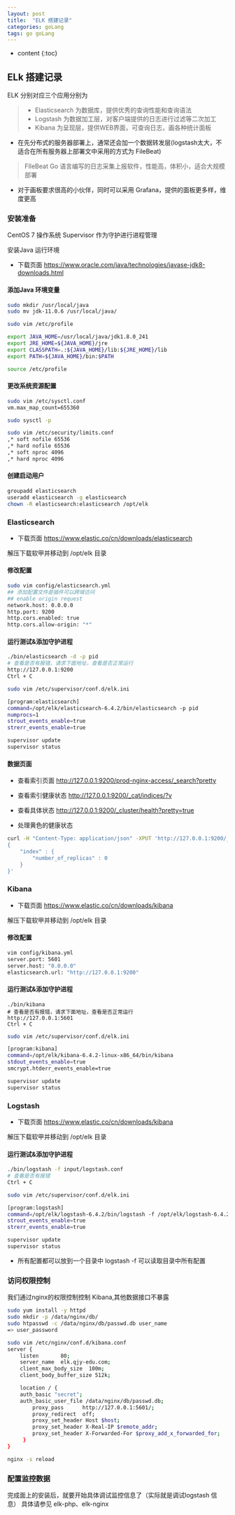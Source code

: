 ```yaml
---
layout: post
title:  "ELK 搭建记录"
categories: goLang
tags: go goLang
---
```


* content
{:toc}

## ELk 搭建记录
ELK 分别对应三个应用分别为 
> * Elasticsearch 为数据库，提供优秀的查询性能和查询语法
> * Logstash 为数据加工层，对客户端提供的日志进行过滤等二次加工
> * Kibana 为呈现层，提供WEB界面，可查询日志，画各种统计面板

* 在先分布式的服务器部署上，通常还会加一个数据转发层(logstash太大，不适合在所有服务器上部署文中采用的方式为 FileBeat)
> FIleBeat Go 语言编写的日志采集上报软件，性能高，体积小，适合大规模部署
* 对于画板要求很高的小伙伴，同时可以采用 Grafana，提供的面板更多样，维度更高 




### 安装准备
CentOS 7 操作系统
Supervisor 作为守护进行进程管理

安装Java 运行环境
* 下载页面 https://www.oracle.com/java/technologies/javase-jdk8-downloads.html

#### 添加Java 环境变量
```bash
sudo mkdir /usr/local/java
sudo mv jdk-11.0.6 /usr/local/java/

sudo vim /etc/profile

export JAVA_HOME=/usr/local/java/jdk1.8.0_241
export JRE_HOME=${JAVA_HOME}/jre
export CLASSPATH=.:${JAVA_HOME}/lib:${JRE_HOME}/lib
export PATH=${JAVA_HOME}/bin:$PATH

source /etc/profile
```
#### 更改系统资源配置
```bash
sudo vim /etc/sysctl.conf 
vm.max_map_count=655360

sudo sysctl -p

sudo vim /etc/security/limits.conf
,* soft nofile 65536
,* hard nofile 65536
,* soft nproc 4096
,* hard nproc 4096
```

#### 创建启动用户
```bash
groupadd elasticsearch
useradd elasticsearch -g elasticsearch
chown -R elasticsearch:elasticsearch /opt/elk
```




### Elasticsearch
* 下载页面 https://www.elastic.co/cn/downloads/elasticsearch

解压下载软甲并移动到 /opt/elk 目录
#### 修改配置
```bash
sudo vim config/elasticsearch.yml
## 添加配置文件是插件可以跨域访问
## enable origin request
network.host: 0.0.0.0
http.port: 9200
http.cors.enabled: true
http.cors.allow-origin: "*"
```
#### 运行测试&添加守护进程
```bash
./bin/elasticsearch -d -p pid
# 查看是否有报错，请求下面地址，查看是否正常运行
http://127.0.0.1:9200
Ctrl + C
```

```bash
sudo vim /etc/supervisor/conf.d/elk.ini

[program:elasticsearch]
command=/opt/elk/elasticsearch-6.4.2/bin/elasticsearch -p pid
numprocs=1
strout_events_enable=true
strerr_events_enable=true

supervisor update
supervisor status
```
#### 数据页面
* 查看索引页面
http://127.0.0.1:9200/prod-nginx-access/_search?pretty

* 查看索引健康状态
http://127.0.0.1:9200/_cat/indices/?v

* 查看具体状态
http://127.0.0.1:9200/_cluster/health?pretty=true

* 处理黄色的健康状态
```bash
curl -H "Content-Type: application/json" -XPUT 'http://127.0.0.1:9200/_settings' -d '
{
    "index" : {
        "number_of_replicas" : 0
    }
}'
```



### Kibana
* 下载页面 https://www.elastic.co/cn/downloads/kibana

解压下载软甲并移动到 /opt/elk 目录
#### 修改配置
```bash
vim config/kibana.yml
server.port: 5601
server.host: "0.0.0.0"
elasticsearch.url: "http://127.0.0.1:9200"
```

#### 运行测试&添加守护进程
```
./bin/kibana
# 查看是否有报错，请求下面地址，查看是否正常运行
http://127.0.0.1:5601
Ctrl + C
```

```bash
sudo vim /etc/supervisor/conf.d/elk.ini

[program:kibana]
command=/opt/elk/kibana-6.4.2-linux-x86_64/bin/kibana
stdout_events_enable=true
smcrypt.htderr_events_enable=true

supervisor update
supervisor status
```


### Logstash
* 下载页面 https://www.elastic.co/cn/downloads/kibana

解压下载软甲并移动到 /opt/elk 目录

#### 运行测试&添加守护进程
``` bash
./bin/logstash -f input/logstash.conf
# 查看是否有报错
Ctrl + C
```

```bash
sudo vim /etc/supervisor/conf.d/elk.ini

[program:logstash]
command=/opt/elk/logstash-6.4.2/bin/logstash -f /opt/elk/logstash-6.4.2/input
strout_events_enable=true
strerr_events_enable=true

supervisor update
supervisor status
```
* 所有配置都可以放到一个目录中 logstash -f 可以读取目录中所有配置


### 访问权限控制
我们通过nginx的权限控制控制 Kibana,其他数据接口不暴露
```bash
sudo yum install -y httpd
sudo mkdir -p /data/nginx/db/
sudo htpasswd -c /data/nginx/db/passwd.db user_name
=> user_password

sudo vim /etc/nginx/conf.d/kibana.conf 
server {
    listen       80;
    server_name  elk.qjy-edu.com;
    client_max_body_size  100m;
    client_body_buffer_size 512k;

    location / {
	auth_basic "secret";
	auth_basic_user_file /data/nginx/db/passwd.db;
        proxy_pass      http://127.0.0.1:5601/;
        proxy_redirect  off;
        proxy_set_header Host $host;
        proxy_set_header X-Real-IP $remote_addr;
        proxy_set_header X-Forwarded-For $proxy_add_x_forwarded_for;
     }
}

nginx -s reload
```


### 配置监控数据
完成面上的安装后，就要开始具体调试监控信息了（实际就是调试logstash 信息）
具体请参见 elk-php、elk-nginx
